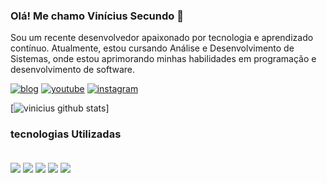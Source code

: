 ### Olá! Me chamo Vinícius Secundo 👋
Sou um recente desenvolvedor apaixonado por tecnologia e aprendizado contínuo. Atualmente, estou cursando Análise e Desenvolvimento de Sistemas, onde estou aprimorando minhas habilidades em programação e desenvolvimento de software.

[![blog](https://img.shields.io/badge/LinkedIn-0077B5?style=for-the-badge&logo=linkedin&logoColor=white)](https://www.linkedin.com/in/vinícius-secundo-a541a9165/)
[![youtube](https://img.shields.io/badge/YouTube-FF0000?style=for-the-badge&logo=youtube&logoColor=white)](https://www.youtube.com/@Devpradev)
[![instagram](https://img.shields.io/badge/Instagram-E4405F?style=for-the-badge&logo=instagram&logoColor=white)](https://www.instagram.com/viniciussecundo/)

[![vinicius github stats](https://github-readme-stats.vercel.app/api/top-langs/?username=viniciussecundo&layout=donut)]

### tecnologias Utilizadas
<div style = "display:inline_block"><br>
  <img align="center" alt"html5" src="https://img.shields.io/badge/HTML5-E34F26?style=for-the-badge&logo=html5&logoColor=white"/>
  <img align="center" alt"css" src="https://img.shields.io/badge/CSS3-1572B6?style=for-the-badge&logo=css3&logoColor=white"/>
  <img align="center" alt"javascript" src="https://img.shields.io/badge/JavaScript-F7DF1E?style=for-the-badge&logo=javascript&logoColor=black"/>
  <img align="center" alt"nodejs" src="https://img.shields.io/badge/Node.js-43853D?style=for-the-badge&logo=node.js&logoColor=white"/>
  <img align="center" alt"pyton" src="https://img.shields.io/badge/Python-14354C?style=for-the-badge&logo=python&logoColor=white"/>
</div>
